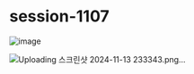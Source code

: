 # session-1107

![image](https://github.com/user-attachments/assets/765d2ecc-1b48-4cd8-91ac-d6d655e66711)

![Uploading 스크린샷 2024-11-13 233343.png…]()

